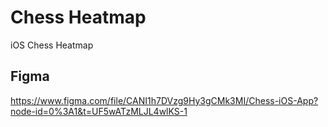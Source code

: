 # Chess Heatmap

iOS Chess Heatmap

## Figma

https://www.figma.com/file/CANI1h7DVzg9Hy3gCMk3MI/Chess-iOS-App?node-id=0%3A1&t=UF5wATzMLJL4wlKS-1
